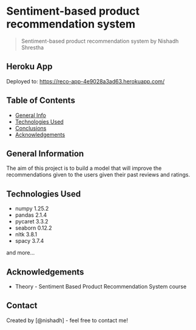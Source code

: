 # Sentiment-based product recommendation system

> Sentiment-based product recommendation system by Nishadh Shrestha

## Heroku App

Deployed to: https://reco-app-4e9028a3ad63.herokuapp.com/

## Table of Contents

- [General Info](#general-information)
- [Technologies Used](#technologies-used)
- [Conclusions](#conclusions)
- [Acknowledgements](#acknowledgements)

<!-- You can include any other section that is pertinent to your problem -->

## General Information

The aim of this project is to build a model that will improve the recommendations given to the users given their past reviews and ratings.

<!-- You don't have to answer all the questions - just the ones relevant to your project. -->

## Technologies Used

- numpy 1.25.2
- pandas 2.1.4
- pycaret 3.3.2
- seaborn 0.12.2
- nltk 3.8.1
- spacy 3.7.4

and more...

<!-- As the libraries versions keep on changing, it is recommended to mention the version of library used in this project -->

## Acknowledgements

- Theory - Sentiment Based Product Recommendation System course

## Contact

Created by [@nishadh] - feel free to contact me!
